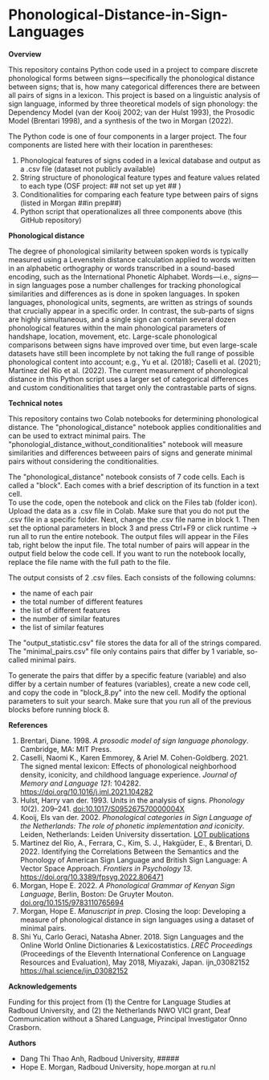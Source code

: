 # Phonological-Distance-in-Sign-Languages

**Overview**

This repository contains Python code used in a project to compare discrete phonological forms between signs—specifically the phonological distance between signs; that is, how many categorical differences there are between all pairs of signs in a lexicon. This project is based on a linguistic analysis of sign language, informed by three theoretical models of sign phonology: the Dependency Model (van der Kooij 2002; van der Hulst 1993), the Prosodic Model (Brentari 1998), and a synthesis of the two in Morgan (2022). 

The Python code is one of four components in a larger project. The four components are listed here with their location in parentheses:
1. Phonological features of signs coded in a lexical database and output as a .csv file (dataset not publicly available)
2. String structure of phonological feature types and feature values related to each type (OSF project: ## not set up yet ## )
3. Conditionalities for comparing each feature type between pairs of signs (listed in Morgan ##in prep##)
4. Python script that operationalizes all three components above (this GitHub repository)

**Phonological distance**

The degree of phonological similarity between spoken words is typically measured using a Levenstein distance calculation applied to words written in an alphabetic orthography or words transcribed in a sound-based encoding, such as the International Phonetic Alphabet. Words—i.e., *signs*—in sign languages pose a number challenges for tracking phonological similarities and differences as is done in spoken languages. In spoken languages, phonological units, segments, are written as strings of sounds that crucially appear in a specific order. In contrast, the sub-parts of signs are highly simultaneous, and a single sign can contain several dozen phonological features within the main phonological parameters of handshape, location, movement, etc. Large-scale phonological comparisons between signs have improved over time, but even large-scale datasets have still been incomplete by not taking the full range of possible phonological content into account; e.g., Yu et al. (2018); Caselli et al. (2021); Martinez del Rio et al. (2022). The current measurement of phonological distance in this Python script uses a larger set of categorical differences and custom conditionalities that target only the contrastable parts of signs.
 
**Technical notes**

This repository contains two Colab notebooks for determining phonological distance. The "phonological_distance" notebook applies conditionalities and can be used to extract minimal pairs. The "phonologial_distance_without_conditionalities" notebook will measure similarities and differences betweeen pairs of signs and generate minimal pairs without considering the conditionalities.

The "phonological_distance" notebook consists of 7 code cells. Each is called a "block". Each comes with a brief description of its function in a text cell.  
To use the code, open the notebook and click on the Files tab (folder icon). Upload the data as a .csv file in Colab.  Make sure that you do not put the .csv file in a specific folder. Next, change the .csv file name in block 1. Then set the optional parameters in block 3 and press Ctrl+F9 or click runtime -> run all to run the entire notebook. The output files will appear in the Files tab, right below the input file. The total number of pairs will appear in the output field below the code cell. If you want to run the notebook locally, replace the file name with the full path to the file.  

The output consists of 2 .csv files. Each consists of the following columns:
- the name of each pair
- the total number of different features
- the list of different features
- the number of similar features
- the list of similar features

The "output_statistic.csv" file stores the data for all of the strings compared. The "minimal_pairs.csv" file only contains pairs that differ by 1 variable, so-called minimal pairs. 

To generate the pairs that differ by a specific feature (variable) and also differ by a certain number of features (variables), create a new code cell, and copy the code in "block_8.py" into the new cell. Modify the optional parameters to suit your search. Make sure that you run all of the previous blocks before running block 8.  

**References**

1. Brentari, Diane. 1998. *A prosodic model of sign language phonology*. Cambridge, MA: MIT Press.
2. Caselli, Naomi K., Karen Emmorey, & Ariel M. Cohen-Goldberg. 2021. The signed mental lexicon: Effects of phonological neighborhood density, iconicity, and childhood language experience. *Journal of Memory and Language 121*: 104282. https://doi.org/10.1016/j.jml.2021.104282
3. Hulst, Harry van der. 1993. Units in the analysis of signs. *Phonology 10*(2). 209–241. [doi:10.1017/S095267570000004X](https://doi.org/10.1017/S095267570000004X)
4. Kooij, Els van der. 2002. *Phonological categories in Sign Language of the Netherlands: The role of phonetic implementation and iconicity*. Leiden, Netherlands: Leiden University dissertation. [LOT publications](https://www.lotpublications.nl/phonological-categories-in-sign-language-of-the-netherlands-phonological-categories-in-sign-language-of-the-netherlands-the-role-of-phonetic-implementation-and-iconicity)
5. Martinez del Rio, A., Ferrara, C., Kim, S. J., Hakgüder, E., & Brentari, D. 2022. Identifying the Correlations Between the Semantics and the Phonology of American Sign Language and British Sign Language: A Vector Space Approach. *Frontiers in Psychology 13*. https://doi.org/10.3389/fpsyg.2022.806471
6. Morgan, Hope E. 2022. *A Phonological Grammar of Kenyan Sign Language*, Berlin, Boston: De Gruyter Mouton. [doi.org/10.1515/9783110765694](https://doi.org/10.1515/9783110765694)
7. Morgan, Hope E. *Manuscript in prep*. Closing the loop: Developing a measure of phonological distance in sign languages using a dataset of minimal pairs.
8. Shi Yu, Carlo Geraci, Natasha Abner. 2018. Sign Languages and the Online World Online Dictionaries & Lexicostatistics. *LREC Proceedings* (Proceedings of the Eleventh International Conference on Language Resources and Evaluation), May 2018, Miyazaki, Japan. ijn_03082152  https://hal.science/ijn_03082152

 **Acknowledgements**

Funding for this project from (1) the Centre for Language Studies at Radboud University, and (2) the Netherlands NWO VICI grant, Deaf Communication without a Shared Language, Principal Investigator Onno Crasborn.
 
 **Authors**

- Dang Thi Thao Anh, Radboud University, #####
- Hope E. Morgan, Radboud University, hope.morgan at ru.nl




